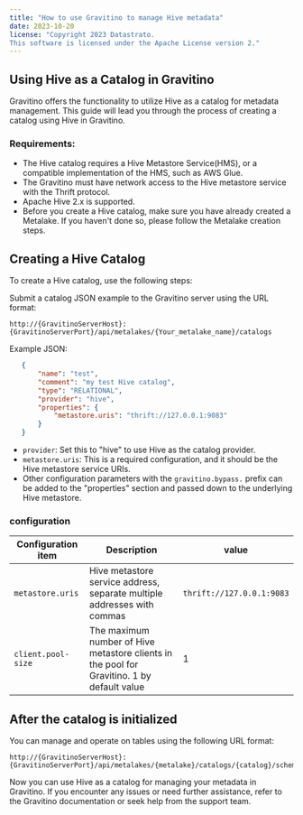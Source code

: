 ```yaml
---
title: "How to use Gravitino to manage Hive metadata"
date: 2023-10-20
license: "Copyright 2023 Datastrato.
This software is licensed under the Apache License version 2."
---
```

## Using Hive as a Catalog in Gravitino

Gravitino offers the functionality to utilize Hive as a catalog for metadata management. This guide will lead you through the process of creating a catalog using Hive in Gravitino.

### Requirements:

* The Hive catalog requires a Hive Metastore Service(HMS), or a compatible implementation of the HMS, such as AWS Glue.
* The Gravitino must have network access to the Hive metastore service with the Thrift protocol.
* Apache Hive 2.x is supported.
* Before you create a Hive catalog, make sure you have already created a Metalake. If you haven't done so, please follow the Metalake creation steps.

## Creating a Hive Catalog

To create a Hive catalog, use the following steps:

Submit a catalog JSON example to the Gravitino server using the URL format:

```shell
http://{GravitinoServerHost}:{GravitinoServerPort}/api/metalakes/{Your_metalake_name}/catalogs
```

Example JSON:

```json
   {
       "name": "test",
       "comment": "my test Hive catalog",
       "type": "RELATIONAL",
       "provider": "hive",
       "properties": {
           "metastore.uris": "thrift://127.0.0.1:9083"
       }
   }
```

* `provider`: Set this to "hive" to use Hive as the catalog provider.
* `metastore.uris`: This is a required configuration, and it should be the Hive metastore service URIs.
* Other configuration parameters with the `gravitino.bypass.` prefix can be added to the "properties" section and passed down to the underlying Hive metastore.

### configuration

| Configuration item | Description                                                                                | value                     |
|--------------------|--------------------------------------------------------------------------------------------|---------------------------|
| `metastore.uris`   | Hive metastore service address, separate multiple addresses with commas                    | `thrift://127.0.0.1:9083` |
| `client.pool-size` | The maximum number of Hive metastore clients in the pool for Gravitino. 1 by default value | 1                         |

## After the catalog is initialized

You can manage and operate on tables using the following URL format:

```shell
http://{GravitinoServerHost}:{GravitinoServerPort}/api/metalakes/{metalake}/catalogs/{catalog}/schemas/{schema}/tables
```
Now you can use Hive as a catalog for managing your metadata in Gravitino. If you encounter any issues or need further assistance, refer to the Gravitino documentation or seek help from the support team.
